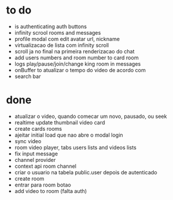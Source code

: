 # to do

- is authenticating auth buttons
- infinity scrool rooms and messages
- profile modal com edit avatar url, nickname
- virtualizacao de lista com infinity scroll
- scroll ja no final na primeira renderizacao do chat
- add users numbers and room number to card room
- logs play/pause/join/change king room in messages
- onBuffer to atualizar o tempo do video de acordo com
- search bar

# done

- atualizar o video, quando comecar um novo, pausado, ou seek
- realtime update thumbnail video card
- create cards rooms
- ajeitar initial load que nao abre o modal login
- sync video
- room video player, tabs users lists and videos lists
- fix input message
- channel provider
- context api room channel
- criar o usuario na tabela public.user depois de autenticado
- create room
- entrar para room botao
- add video to room (falta auth)

